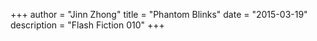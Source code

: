 +++
author = "Jinn Zhong"
title = "Phantom Blinks"
date = "2015-03-19"
description = "Flash Fiction 010"
+++
